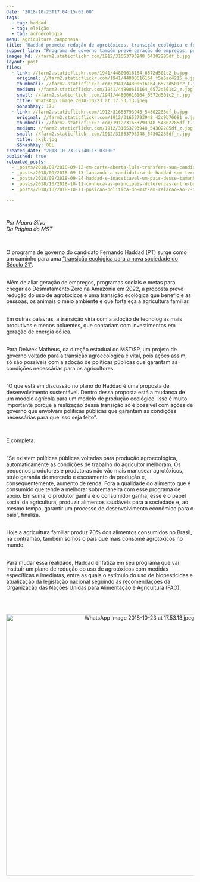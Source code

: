 ```yaml
---
date: "2018-10-23T17:04:15-03:00"
tags:
  - tag: haddad
  - tag: eleição
  - tag: agroecologia
menu: agricultura camponesa
title: "Haddad promete redução de agrotóxicos, transição ecológica e fortalecimento da agricultura familiar "
support_line: "Programa de governo também prevê geração de empregos, programas sociais e metas para chegar ao Desmatamento Zero na Amazônia em 2022"
images_hd: //farm2.staticflickr.com/1912/31653793948_54302285df_b.jpg
layout: post
files:
  - link: //farm2.staticflickr.com/1941/44800616164_6572d501c2_b.jpg
    original: //farm2.staticflickr.com/1941/44800616164_f5a5ac4215_o.jpg
    thumbnail: //farm2.staticflickr.com/1941/44800616164_6572d501c2_t.jpg
    medium: //farm2.staticflickr.com/1941/44800616164_6572d501c2_z.jpg
    small: //farm2.staticflickr.com/1941/44800616164_6572d501c2_n.jpg
    title: WhatsApp Image 2018-10-23 at 17.53.13.jpeg
    $$hashKey: 17U
  - link: //farm2.staticflickr.com/1912/31653793948_54302285df_b.jpg
    original: //farm2.staticflickr.com/1912/31653793948_42c9b76681_o.jpg
    thumbnail: //farm2.staticflickr.com/1912/31653793948_54302285df_t.jpg
    medium: //farm2.staticflickr.com/1912/31653793948_54302285df_z.jpg
    small: //farm2.staticflickr.com/1912/31653793948_54302285df_n.jpg
    title: jkjk.jpg
    $$hashKey: 08L
created_date: "2018-10-23T17:40:13-03:00"
published: true
releated_posts:
  - _posts/2018/09/2018-09-12-em-carta-aberta-lula-transfere-sua-candidatura-para-haddad.md
  - _posts/2018/09/2018-09-13-lancando-a-candidatura-de-haddad-sem-terra-realizam-festival-pela-democracia-em-atalaia-zona-da-mata-de-alagoas.md
  - _posts/2018/09/2018-09-24-haddad-e-inaceitavel-um-pais-desse-tamanho-ter-gente-sem-terra.md
  - _posts/2018/10/2018-10-11-conheca-as-principais-diferencas-entre-bolsonaro-e-haddad.md
  - _posts/2018/10/2018-10-11-posicao-politica-do-mst-em-relacao-ao-2-turno-das-eleicoes-presidenciais-no-brasil.md

---
```

<p>
<style type="text/css">@page { margin: 2cm }
		p { margin-bottom: 0.25cm; line-height: 120% }
</style>
</p>

<p>&nbsp;</p>

<p><em>Por Maura Silva&nbsp;<br />
Da P&aacute;gina do MST</em></p>

<p>&nbsp;</p>

<p>O programa de governo do candidato Fernando Haddad (PT) surge como um caminho para uma <a href="https://lula.com.br/plano-de-governo-haddad-e-lula-baixe-aqui-as-propostas-para-trazer-o-pais-de-volta-para-o-futuro/">&ldquo;transi&ccedil;&atilde;o ecol&oacute;gica para a nova sociedade do S&eacute;culo 21&rdquo;</a>.</p>

<p><br />
Al&eacute;m de aliar gera&ccedil;&atilde;o de empregos, programas sociais e metas para chegar ao Desmatamento Zero na Amaz&ocirc;nia em 2022, a proposta prev&ecirc; redu&ccedil;&atilde;o do uso de agrot&oacute;xicos e uma transi&ccedil;&atilde;o ecol&oacute;gica que beneficie as pessoas, os animais o meio ambiente e que fortale&ccedil;a a agricultura familiar.</p>

<p><br />
Em outras palavras, a transi&ccedil;&atilde;o viria com a ado&ccedil;&atilde;o de tecnologias mais produtivas e menos poluentes, que contariam com investimentos em gera&ccedil;&atilde;o de energia e&oacute;lica.</p>

<p><br />
Para Delwek Matheus, da dire&ccedil;&atilde;o estadual do MST/SP, um projeto de governo voltado para a transi&ccedil;&atilde;o agroecol&oacute;gica &eacute; vital, pois a&ccedil;&otilde;es assim, s&oacute; s&atilde;o poss&iacute;veis com a ado&ccedil;&atilde;o de pol&iacute;ticas p&uacute;blicas que garantam as condi&ccedil;&otilde;es necess&aacute;rias para os agricultores.</p>

<p><br />
&ldquo;O que est&aacute; em discuss&atilde;o no plano do Haddad &eacute; uma proposta de desenvolvimento sustent&aacute;vel. Dentro dessa proposta est&aacute; a mudan&ccedil;a de um modelo agr&iacute;cola para um modelo de produ&ccedil;&atilde;o ecol&oacute;gico. Isso &eacute; muito importante porque a realiza&ccedil;&atilde;o dessa transi&ccedil;&atilde;o s&oacute; &eacute; poss&iacute;vel com a&ccedil;&otilde;es de governo que envolvam pol&iacute;ticas p&uacute;blicas que garantam as condi&ccedil;&otilde;es necess&aacute;rias para que isso seja feito&rdquo;.</p>

<p>&nbsp;</p>

<p>E completa:&nbsp;</p>

<p><br />
&ldquo;Se existem pol&iacute;ticas p&uacute;blicas voltadas para produ&ccedil;&atilde;o agroecol&oacute;gica, automaticamente as condi&ccedil;&otilde;es de trabalho do agricultor melhoram. Os pequenos produtores e produtoras n&atilde;o v&atilde;o mais manusear agrot&oacute;xicos, ter&atilde;o garantia de mercado e escoamento da produ&ccedil;&atilde;o e, consequentemente, aumento de renda. Fora a qualidade do alimento que &eacute; consumido que tende a melhorar sobremaneira com esse programa de apoio. Em suma, o produtor ganha e o consumidor ganha, esse &eacute; o papel social da agricultura, produzir alimentos saud&aacute;veis para a sociedade e, ao mesmo tempo, garantir um processo de desenvolvimento econ&ocirc;mico para o pa&iacute;s&rdquo;, finaliza.</p>

<p><br />
Hoje a agricultura familiar produz&nbsp;70% dos alimentos consumidos no Brasil, na contram&atilde;o, tamb&eacute;m somos o pa&iacute;s que mais consome agrot&oacute;xicos no mundo.</p>

<p><br />
Para mudar essa realidade, Haddad enfatiza em seu programa que vai instituir um plano de redu&ccedil;&atilde;o do uso de agrot&oacute;xicos com medidas espec&iacute;ficas e imediatas, entre as quais o est&iacute;mulo do uso de biopesticidas e atualiza&ccedil;&atilde;o da legisla&ccedil;&atilde;o nacional seguindo as recomenda&ccedil;&otilde;es da Organiza&ccedil;&atilde;o das Na&ccedil;&otilde;es Unidas para Alimenta&ccedil;&atilde;o e Agricultura (FAO).</p>

<p><br />
&nbsp;</p>

<p style="text-align:center"><img alt="WhatsApp Image 2018-10-23 at 17.53.13.jpeg" height="700" src="//farm2.staticflickr.com/1941/44800616164_6572d501c2_b.jpg" width="700" /></p>
